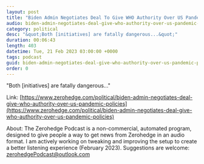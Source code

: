 ```yaml
---
layout: post
title: "Biden Admin Negotiates Deal To Give WHO Authority Over US Pandemic Policies"
audio: biden-admin-negotiates-deal-give-who-authority-over-us-pandemic-policies-0
category: political
desc: "&quot;Both [initiatives] are fatally dangerous...&quot;"
duration: 00:06:43
length: 403
datetime: Tue, 21 Feb 2023 03:00:00 +0000
tags: podcast
guid: biden-admin-negotiates-deal-give-who-authority-over-us-pandemic-policies-0
order: 0
---
```

&quot;Both [initiatives] are fatally dangerous...&quot;

Link: [https://www.zerohedge.com/political/biden-admin-negotiates-deal-give-who-authority-over-us-pandemic-policies](https://www.zerohedge.com/political/biden-admin-negotiates-deal-give-who-authority-over-us-pandemic-policies)

About: The Zerohedge Podcast is a non-commercial, automated program, designed to give people a way to get news from Zerohedge in an audio format.  I am actively working on tweaking and improving the setup to create a better listening experience (February 2023).  Suggestions are welcome: [zerohedgePodcast@outlook.com](mailto:zerohedgePodcast@outlook.com)